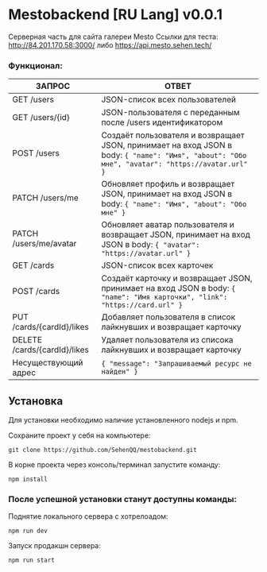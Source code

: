 

# Mestobackend [RU Lang] v0.0.1
Серверная часть для сайта галереи Mesto
Ссылки для теста: http://84.201.170.58:3000/ либо https://api.mesto.sehen.tech/

### Функционал:
| ЗАПРОС | ОТВЕТ |
|--|--|
| GET /users | JSON-список всех пользователей |
| GET /users/{id} | JSON-пользователя с переданным после /users идентификатором|
| POST /users | Создаёт пользователя и возвращает JSON, принимает на вход JSON в body: `{ "name": "Имя", "about": "Обо мне", "avatar": "https://avatar.url" }`  |
| PATCH /users/me | Обновляет профиль и возвращает JSON, принимает на вход JSON в body: `{ "name": "Имя", "about": "Обо мне" }` |
| PATCH /users/me/avatar | Обновляет аватар пользователя и возвращает JSON, принимает на вход JSON в body: `{ "avatar": "https://avatar.url" }` |
| GET /cards | JSON-список всех карточек |
| POST /cards | Создаёт карточку и возвращает JSON, принимает на вход JSON в body: `{ "name": "Имя карточки", "link": "https://card.url" }`|
| PUT /cards/{cardId}/likes | Добавляет пользователя в список лайкнувших и возвращает карточку |
| DELETE /cards/{cardId}/likes | Удаляет пользователя из списока лайкнувших и возвращает карточку |
| Несуществующий адрес | `{ "message": "Запрашиваемый ресурс не найден" }` |


## Установка
Для установки необходимо наличие установленного nodejs и npm.

Сохраните проект у себя на компьютере:

    git clone https://github.com/SehenQQ/mestobackend.git

В корне проекта через консоль/терминал запустите команду:

    npm install
### После успешной установки станут доступны команды: 
Поднятие локального сервера с хотрелоадом:

    npm run dev
Запуск продакшн сервера:

    npm run start

